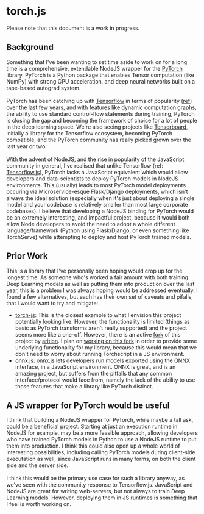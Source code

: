 # torch.js
Please note that this document is a work in progress.
## Background
Something that I've been wanting to set time aside to work on for a long time is a comprehensive, extendable NodeJS wrapper for the [PyTorch](https://github.com/pytorch/pytorch) library. PyTorch is a Python package that enables Tensor computation (like NumPy) with strong GPU acceleration, and deep neural networks built on a tape-based autograd system.<br><br>
PyTorch has been catching up with [Tensorflow](https://www.tensorflow.org/) in terms of popularity ([ref](https://towardsdatascience.com/is-pytorch-catching-tensorflow-ca88f9128304)) over the last few years, and with features like dynamic computation graphs, the ability to use standard control-flow statements during training, PyTorch is closing the gap and becoming the framework of choice for a lot of people in the deep learning space. We're also seeing projects like [Tensorboard](https://pytorch.org/tutorials/recipes/recipes/tensorboard_with_pytorch.html), initially a library for the Tensorflow ecosystem, becoming PyTorch compatible, and the PyTorch community has really picked grown over the last year or two.<br><br>
With the advent of NodeJS, and the rise in popularity of the JavaScript community in general, I've realised that unlike Tensorflow (ref: [Tensorflow.js](https://www.tensorflow.org/js)), PyTorch lacks a JavaScript equivalent which would allow developers and data-scientists to deploy PyTorch models in NodeJS environments. This (usually) leads to most PyTorch model deployments occuring via Microservice-esque Flask/Django deployments, which isn't always the ideal solution (especially when it's just about deploying a single model and your codebase is relatively smaller than most large corporate codebases). I believe that developing a NodeJS binding for PyTorch would be an extremely interesting, and impactful project, because it would both allow Node developers to avoid the need to adopt a whole different language/framework (Python using Flask/Django, or even something like TorchServe) while attempting to deploy and host PyTorch trained models.<br>
## Prior Work
This is a library that I've personally been hoping would crop up for the longest time. As someone who's worked a fair amount with both training Deep Learning models as well as putting them into production over the last year, this is a problem I was always hoping would be addressed eventually. I found a few alternatives, but each has their own set of caveats and pifalls, that I would want to try and mitigate:

 - [torch-js](https://github.com/torch-js/torch-js): This is the closest example to what I envision this project potentially looking like. However, the functionality is limited (things as basic as PyTorch transforms aren't really supported) and the project seems more like a one-off. However, there is an active [fork](https://github.com/arition/torch-js) of this project by [arition](https://github.com/arition). I plan on [working on this fork](https://github.com/raghavmecheri/torch-js) in order to provide some underlying functionality for my library, because this would mean that we don't need to worry about running Torchscript in a JS environment.
 - [onnx.js](https://github.com/microsoft/onnxjs): onnx.js lets developers run models exported using the [ONNX](https://onnx.ai/) interface, in a JavaScript environment. ONNX is great, and is an amazing project, but suffers from the pitfalls that any common interface/protocol would face from, namely the lack of the ability to use those features that make a library like PyTorch distinct.
## A JS wrapper for PyTorch would be useful
I think that building a NodeJS wrapper for PyTorch, while maybe a tall ask, could be a beneficial project. Starting at just an execution runtime in NodeJS for example, may be a more feasible approach, allowing developers who have trained PyTorch models in Python to use a NodeJS runtime to put them into production. I think this could also open up a whole world of interesting possibilities, including calling PyTorch models during client-side executation as well, since JavaScript runs in many forms, on both the client side and the server side.<br><br>I think this would be the primary use case for such a library anyway, as we've seen with the community response to Tensorflow.js. JavaScript and NodeJS are great for writing web-servers, but not always to train Deep Learning models. However, deploying them in JS runtimes is something that I feel is worth working on. 

